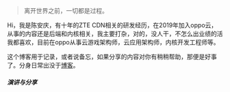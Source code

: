 > 离开世界之前，一切都是过程。

Hi，我是陈安庆，有十年的ZTE CDN相关的研发经历，在2019年加入oppo云，从事的内容还是后端和内核相关，我主要打杂，对的，没人干，不怎么出业绩的活我都喜欢，目前在oppo从事云游戏架构师，云应用架构师，内核开发工程师等。

这个博客用于记录，或者说备忘，如果分享的内容对你有稍稍帮助，那便是好事了。分身日常出没于[博客](https://www.cnblogs.com/10087622blog/)。


##### 演讲与分享

